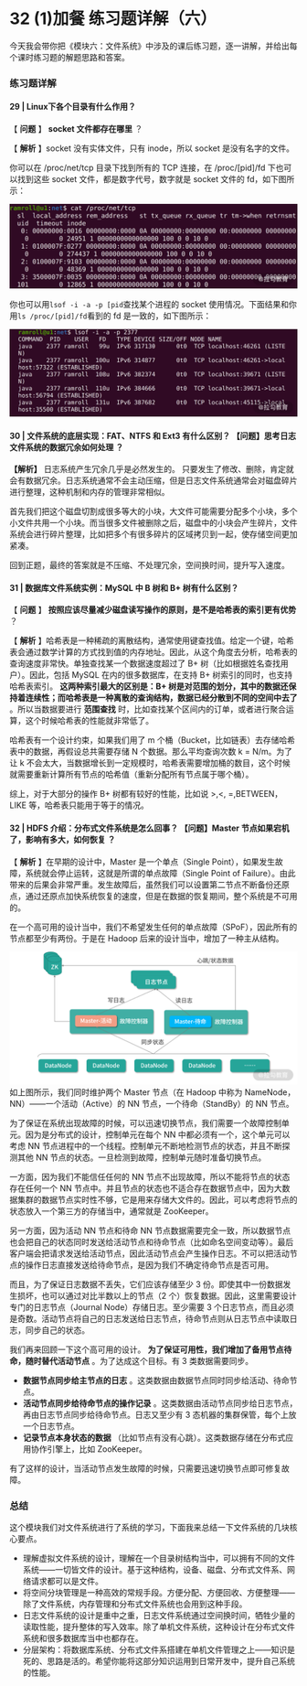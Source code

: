 # 32 (1)加餐 练习题详解（六）

今天我会带你把《模块六：文件系统》中涉及的课后练习题，逐一讲解，并给出每个课时练习题的解题思路和答案。

### 练习题详解

#### 29 | Linux下各个目录有什么作用？

【 **问题** 】 **socket 文件都存在哪里** ？

【 **解析** 】socket 没有实体文件，只有 inode，所以 socket 是没有名字的文件。

你可以在 /proc/net/tcp 目录下找到所有的 TCP 连接，在 /proc/\[pid\]/fd 下也可以找到这些 socket 文件，都是数字代号，数字就是 socket 文件的 fd，如下图所示：

![Drawing 0.png](assets/Cip5yF_1k1CAEQSEAAIEojLbG2I362.png)

你也可以用`lsof -i -a -p [pid`查找某个进程的 socket 使用情况。下面结果和你用`ls /proc/[pid]/fd`看到的 fd 是一致的，如下图所示：

![操作系统 (assets/Ciqc1F_1k1iAfL9JAAUoAKqNqrU408.png).png](assets/Ciqc1F_1k1iAfL9JAAUoAKqNqrU408.png)

#### 30 | 文件系统的底层实现：FAT、NTFS 和 Ext3 有什么区别？ **【问题】思考日志文件系统的数据冗余如何处理** ？

**【解析】** 日志系统产生冗余几乎是必然发生的。 只要发生了修改、删除，肯定就会有数据冗余。日志系统通常不会主动压缩，但是日志文件系统通常会对磁盘碎片进行整理，这种机制和内存的管理非常相似。

首先我们把这个磁盘切割成很多等大的小块，大文件可能需要分配多个小块，多个小文件共用一个小块。而当很多文件被删除之后，磁盘中的小块会产生碎片，文件系统会进行碎片整理，比如把多个有很多碎片的区域拷贝到一起，使存储空间更加紧凑。

回到正题，最终的答案就是不压缩、不处理冗余，空间换时间，提升写入速度。

#### 31 | 数据库文件系统实例：MySQL 中 B 树和 B+ 树有什么区别？

【 **问题** 】 **按照应该尽量减少磁盘读写操作的原则，是不是哈希表的索引更有优势** ？

【 **解析** 】哈希表是一种稀疏的离散结构，通常使用键查找值。给定一个键，哈希表会通过数学计算的方式找到值的内存地址。因此，从这个角度去分析，哈希表的查询速度非常快。单独查找某一个数据速度超过了 B+ 树（比如根据姓名查找用户）。因此，包括 MySQL 在内的很多数据库，在支持 B+ 树索引的同时，也支持哈希表索引。 **这两种索引最大的区别是：B+ 树是对范围的划分，其中的数据还保持着连续性；而哈希表是一种离散的查询结构，数据已经分散到不同的空间中去了** 。所以当数据要进行 **范围查找** 时，比如查找某个区间内的订单，或者进行聚合运算，这个时候哈希表的性能就非常低了。

哈希表有一个设计约束，如果我们用了 m 个桶（Bucket，比如链表）去存储哈希表中的数据，再假设总共需要存储 N 个数据。那么平均查询次数 k = N/m。为了让 k 不会太大，当数据增长到一定规模时，哈希表需要增加桶的数目，这个时候就需要重新计算所有节点的哈希值（重新分配所有节点属于哪个桶）。

综上，对于大部分的操作 B+ 树都有较好的性能，比如说 >,\<, =,BETWEEN，LIKE 等，哈希表只能用于等于的情况。

#### 32 | HDFS 介绍：分布式文件系统是怎么回事？ **【问题】Master 节点如果宕机了，影响有多大，如何恢复** ？

【 **解析** 】在早期的设计中，Master 是一个单点（Single Point），如果发生故障，系统就会停止运转，这就是所谓的单点故障（Single Point of Failure）。由此带来的后果会非常严重。发生故障后，虽然我们可以设置第二节点不断备份还原点，通过还原点加快系统恢复的速度，但是在数据的恢复期间，整个系统是不可用的。

在一个高可用的设计当中，我们不希望发生任何的单点故障（SPoF），因此所有的节点都至少有两份。于是在 Hadoop 后来的设计当中，增加了一种主从结构。

![操作系统](assets/CgqCHl_1k2eAEVJTAAE0WCtVV3o533.png) 如上图所示，我们同时维护两个 Master 节点（在 Hadoop 中称为 NameNode，NN）——一个活动（Active）的 NN 节点，一个待命（StandBy）的 NN 节点。

为了保证在系统出现故障的时候，可以迅速切换节点，我们需要一个故障控制单元。因为是分布式的设计，控制单元在每个 NN 中都必须有一个，这个单元可以考虑 NN 节点进程中的一个线程。控制单元不断地检测节点的状态，并且不断探测其他 NN 节点的状态。一旦检测到故障，控制单元随时准备切换节点。

一方面，因为我们不能信任任何的 NN 节点不出现故障，所以不能将节点的状态存在任何一个 NN 节点中。并且节点的状态也不适合存在数据节点中，因为大数据集群的数据节点实时性不够，它是用来存储大文件的。因此，可以考虑将节点的状态放入一个第三方的存储当中，通常就是 ZooKeeper。

另一方面，因为活动 NN 节点和待命 NN 节点数据需要完全一致，所以数据节点也会把自己的状态同时发送给活动节点和待命节点（比如命名空间变动等）。最后客户端会把请求发送给活动节点，因此活动节点会产生操作日志。不可以把活动节点的操作日志直接发送给待命节点，是因为我们不确定待命节点是否可用。

而且，为了保证日志数据不丢失，它们应该存储至少 3 份。即使其中一份数据发生损坏，也可以通过对比半数以上的节点（2 个）恢复数据。因此，这里需要设计专门的日志节点（Journal Node）存储日志。至少需要 3 个日志节点，而且必须是奇数。活动节点将自己的日志发送给日志节点，待命节点则从日志节点中读取日志，同步自己的状态。

我们再来回顾一下这个高可用的设计。 **为了保证可用性，我们增加了备用节点待命，随时替代活动节点** 。为了达成这个目标。有 3 类数据需要同步。

- **数据节点同步给主节点的日志** 。这类数据由数据节点同时同步给活动、待命节点。
- **活动节点同步给待命节点的操作记录** 。这类数据由活动节点同步给日志节点，再由日志节点同步给待命节点。日志又至少有 3 态机器的集群保管，每个上放一个日志节点。
- **记录节点本身状态的数据** （比如节点有没有心跳）。这类数据存储在分布式应用协作引擎上，比如 ZooKeeper。

有了这样的设计，当活动节点发生故障的时候，只需要迅速切换节点即可修复故障。

### 总结

这个模块我们对文件系统进行了系统的学习，下面我来总结一下文件系统的几块核心要点。

- 理解虚拟文件系统的设计，理解在一个目录树结构当中，可以拥有不同的文件系统——一切皆文件的设计。基于这种结构，设备、磁盘、分布式文件系、网络请求都可以是文件。
- 将空间分块管理是一种高效的常规手段。方便分配、方便回收、方便整理——除了文件系统，内存管理和分布式文件系统也会用到这种手段。
- 日志文件系统的设计是重中之重，日志文件系统通过空间换时间，牺牲少量的读取性能，提升整体的写入效率。除了单机文件系统，这种设计在分布式文件系统和很多数据库当中也都存在。
- 分层架构：将数据库系统、分布式文件系搭建在单机文件管理之上——知识是死的、思路是活的。希望你能将这部分知识运用到日常开发中，提升自己系统的性能。
